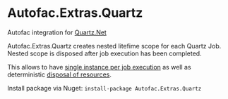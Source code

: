 Autofac.Extras.Quartz
=====================

Autofac integration for [Quartz.Net](http://www.quartz-scheduler.net/)


Autofac.Extras.Quartz creates nested litefime scope for each Quartz Job. 
Nested scope is disposed after job execution has been completed.

This allows to have [single instance per job execution](https://github.com/autofac/Autofac/wiki/Instance-Scope#per-lifetime-scope) 
as well as deterministic [disposal of resources](https://github.com/autofac/Autofac/wiki/Deterministic-Disposal).


Install package via Nuget: `install-package Autofac.Extras.Quartz`
